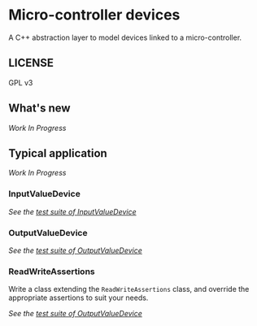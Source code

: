 # Micro-controller devices
A C++ abstraction layer to model devices linked to a micro-controller.

## LICENSE

GPL v3

## What's new

_Work In Progress_


## Typical application

_Work In Progress_

### InputValueDevice

_See the [test suite of InputValueDevice](https://github.com/sporniket/ucdevices/blob/main/src-tests/UT-InputValueDevice.hpp)_

### OutputValueDevice

_See the [test suite of OutputValueDevice](https://github.com/sporniket/ucdevices/blob/main/src-tests/UT-OutputValueDevice.hpp)_

### ReadWriteAssertions

Write a class extending the `ReadWriteAssertions` class, and override the appropriate assertions to suit your needs.

_See the [test suite of OutputValueDevice](https://github.com/sporniket/ucdevices/blob/main/src-tests/UT-ReadWriteAssertions.hpp)_
